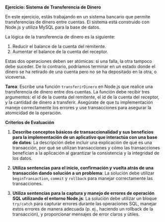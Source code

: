 **Ejercicio: Sistema de Transferencia de Dinero**

En este ejercicio, estás trabajando en un sistema bancario que permite transferencias de dinero entre cuentas. El sistema está construido con Node.js y utiliza MySQL para la base de datos. 

La lógica de la transferencia de dinero es la siguiente:

1. Reducir el balance de la cuenta del remitente.
2. Aumentar el balance de la cuenta del receptor.

Estas dos operaciones deben ser atómicas: si una falla, la otra tampoco debe suceder. De lo contrario, podríamos terminar en un estado donde el dinero se ha retirado de una cuenta pero no se ha depositado en la otra, o viceversa.

**Tarea**: Escribe una función `transferirDinero` en Node.js que realice una transferencia de dinero entre dos cuentas. La función debe recibir tres argumentos: el id de la cuenta del remitente, el id de la cuenta del receptor, y la cantidad de dinero a transferir. Asegúrate de que tu implementación maneje correctamente los errores y use transacciones para asegurar la atomicidad de la operación.



**Criterios de Evaluación**

1. **Describe conceptos básicos de transaccionalidad y sus beneficios para la implementación de un aplicativo que interactúa con una base de datos**: La descripción debe incluir una explicación de qué es una transacción, por qué se utilizan transacciones y cómo las transacciones benefician a la aplicación al garantizar la consistencia y la integridad de los datos.

2. **Utiliza sentencias para el inicio, confirmación y vuelta atrás de una transacción dando solución a un problema**: La solución debe utilizar `beginTransaction`, `commit` y `rollback` para manejar correctamente las transacciones.

3. **Utiliza sentencias para la captura y manejo de errores de operación SQL utilizando el entorno Node.js**: La solución debe utilizar un bloque `try/catch` para capturar errores durante las operaciones SQL, manejar estos errores de manera adecuada (p. ej., haciendo un rollback de la transacción), y proporcionar mensajes de error claros y útiles.